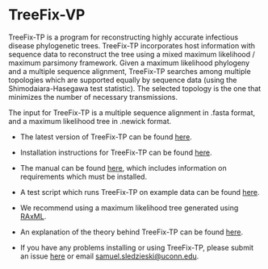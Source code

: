 # TreeFix-VP


TreeFix-TP is a program for reconstructing highly accurate infectious disease phylogenetic trees.
TreeFix-TP incorporates host information with sequence data to reconstruct the tree using 
a mixed maximum likelihood / maximum parsimony framework. Given a maximum likelihood phylogeny
and a multiple sequence alignment, TreeFix-TP searches among multiple topologies which are supported
equally by sequence data (using the Shimodaiara-Hasegawa test statistic). The selected topology
is the one that minimizes the number of necessary transmissions.

The input for TreeFix-TP is a multiple sequence alignment in .fasta format, and a maximum likelihood tree in .newick format.

* The latest version of TreeFix-TP can be found [here](https://github.com/samsledje/TreeFix-TP/releases).

* Installation instructions for TreeFix-TP can be found [here](https://github.com/samsledje/TreeFix-TP/blob/master/docs/INSTALL.txt).

* The manual can be found [here](https://github.com/samsledje/TreeFix-TP/blob/master/docs/TreeFix-VP-Manual.pdf), which includes information on requirements which must be installed.

* A test script which runs TreeFix-TP on example data can be found [here](https://github.com/samsledje/TreeFix-TP/tree/master/examples).

* We recommend using a maximum likelihood tree generated using [RAxML](https://sco.h-its.org/exelixis/web/software/raxml/index.html).

* An explanation of the theory behind TreeFix-TP can be found [here](https://github.com/samsledje/TreeFix-TP/blob/master/docs/Bansal_CAME_2017.pdf).

* If you have any problems installing or using TreeFix-TP, please submit an issue [here](https://github.com/samsledje/TreeFix-TP/issues) or email samuel.sledzieski@uconn.edu.
